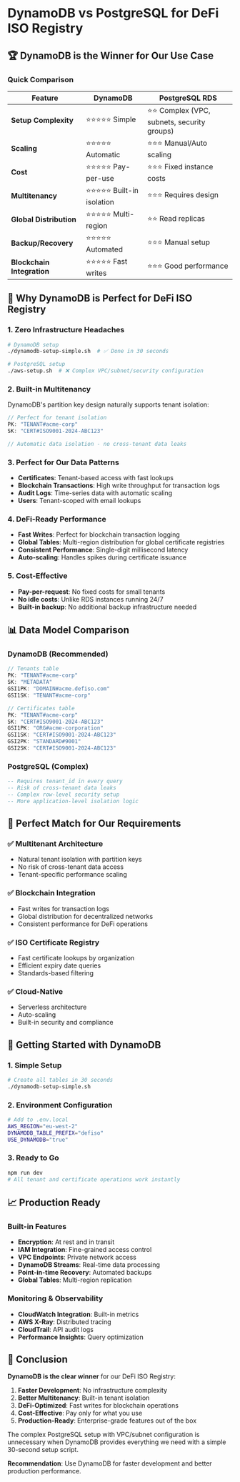 # DynamoDB vs PostgreSQL for DeFi ISO Registry

## 🏆 **DynamoDB is the Winner for Our Use Case**

### Quick Comparison

| Feature | DynamoDB | PostgreSQL RDS |
|---------|----------|---------------|
| **Setup Complexity** | ⭐⭐⭐⭐⭐ Simple | ⭐⭐ Complex (VPC, subnets, security groups) |
| **Scaling** | ⭐⭐⭐⭐⭐ Automatic | ⭐⭐⭐ Manual/Auto scaling |
| **Cost** | ⭐⭐⭐⭐⭐ Pay-per-use | ⭐⭐⭐ Fixed instance costs |
| **Multitenancy** | ⭐⭐⭐⭐⭐ Built-in isolation | ⭐⭐⭐ Requires design |
| **Global Distribution** | ⭐⭐⭐⭐⭐ Multi-region | ⭐⭐ Read replicas |
| **Backup/Recovery** | ⭐⭐⭐⭐⭐ Automated | ⭐⭐⭐ Manual setup |
| **Blockchain Integration** | ⭐⭐⭐⭐⭐ Fast writes | ⭐⭐⭐ Good performance |

## 🚀 **Why DynamoDB is Perfect for DeFi ISO Registry**

### 1. **Zero Infrastructure Headaches**
```bash
# DynamoDB setup
./dynamodb-setup-simple.sh  # ✅ Done in 30 seconds

# PostgreSQL setup
./aws-setup.sh  # ❌ Complex VPC/subnet/security configuration
```

### 2. **Built-in Multitenancy**
DynamoDB's partition key design naturally supports tenant isolation:
```typescript
// Perfect for tenant isolation
PK: "TENANT#acme-corp"
SK: "CERT#ISO9001-2024-ABC123"

// Automatic data isolation - no cross-tenant data leaks
```

### 3. **Perfect for Our Data Patterns**
- **Certificates**: Tenant-based access with fast lookups
- **Blockchain Transactions**: High write throughput for transaction logs
- **Audit Logs**: Time-series data with automatic scaling
- **Users**: Tenant-scoped with email lookups

### 4. **DeFi-Ready Performance**
- **Fast Writes**: Perfect for blockchain transaction logging
- **Global Tables**: Multi-region distribution for global certificate registries
- **Consistent Performance**: Single-digit millisecond latency
- **Auto-scaling**: Handles spikes during certificate issuance

### 5. **Cost-Effective**
- **Pay-per-request**: No fixed costs for small tenants
- **No idle costs**: Unlike RDS instances running 24/7
- **Built-in backup**: No additional backup infrastructure needed

## 📊 **Data Model Comparison**

### DynamoDB (Recommended)
```typescript
// Tenants table
PK: "TENANT#acme-corp"
SK: "METADATA"
GSI1PK: "DOMAIN#acme.defiso.com"
GSI1SK: "TENANT#acme-corp"

// Certificates table  
PK: "TENANT#acme-corp"
SK: "CERT#ISO9001-2024-ABC123"
GSI1PK: "ORG#acme-corporation"
GSI1SK: "CERT#ISO9001-2024-ABC123"
GSI2PK: "STANDARD#9001"
GSI2SK: "CERT#ISO9001-2024-ABC123"
```

### PostgreSQL (Complex)
```sql
-- Requires tenant_id in every query
-- Risk of cross-tenant data leaks
-- Complex row-level security setup
-- More application-level isolation logic
```

## 🎯 **Perfect Match for Our Requirements**

### ✅ **Multitenant Architecture**
- Natural tenant isolation with partition keys
- No risk of cross-tenant data access
- Tenant-specific performance scaling

### ✅ **Blockchain Integration**
- Fast writes for transaction logs
- Global distribution for decentralized networks
- Consistent performance for DeFi operations

### ✅ **ISO Certificate Registry**
- Fast certificate lookups by organization
- Efficient expiry date queries
- Standards-based filtering

### ✅ **Cloud-Native**
- Serverless architecture
- Auto-scaling
- Built-in security and compliance

## 🚀 **Getting Started with DynamoDB**

### 1. **Simple Setup**
```bash
# Create all tables in 30 seconds
./dynamodb-setup-simple.sh
```

### 2. **Environment Configuration**
```bash
# Add to .env.local
AWS_REGION="eu-west-2"
DYNAMODB_TABLE_PREFIX="defiso"
USE_DYNAMODB="true"
```

### 3. **Ready to Go**
```bash
npm run dev
# All tenant and certificate operations work instantly
```

## 📈 **Production Ready**

### Built-in Features
- **Encryption**: At rest and in transit
- **IAM Integration**: Fine-grained access control
- **VPC Endpoints**: Private network access
- **DynamoDB Streams**: Real-time data processing
- **Point-in-time Recovery**: Automated backups
- **Global Tables**: Multi-region replication

### Monitoring & Observability
- **CloudWatch Integration**: Built-in metrics
- **AWS X-Ray**: Distributed tracing
- **CloudTrail**: API audit logs
- **Performance Insights**: Query optimization

## 🎉 **Conclusion**

**DynamoDB is the clear winner** for our DeFi ISO Registry:

1. **Faster Development**: No infrastructure complexity
2. **Better Multitenancy**: Built-in tenant isolation
3. **DeFi-Optimized**: Fast writes for blockchain operations
4. **Cost-Effective**: Pay only for what you use
5. **Production-Ready**: Enterprise-grade features out of the box

The complex PostgreSQL setup with VPC/subnet configuration is unnecessary when DynamoDB provides everything we need with a simple 30-second setup script.

**Recommendation**: Use DynamoDB for faster development and better production performance.
